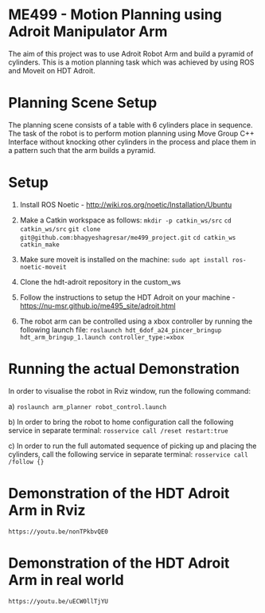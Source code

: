 # ME499 - Motion Planning using Adroit Manipulator Arm
The aim of this project was to use Adroit Robot Arm and build a pyramid of cylinders. This is a motion planning task which was achieved by using ROS and Moveit on  HDT Adroit. 

# Planning Scene Setup
The planning scene consists of a table with 6 cylinders place in sequence. The task of the robot is to perform motion planning using Move Group C++ Interface without knocking other cylinders in the process and place them in a pattern such that the arm builds a pyramid.

# Setup

1) Install ROS Noetic - http://wiki.ros.org/noetic/Installation/Ubuntu

2) Make a Catkin workspace as follows:
    `mkdir -p catkin_ws/src`
    `cd catkin_ws/src`
    `git clone git@github.com:bhagyeshagresar/me499_project.git`
    `cd catkin_ws`
    `catkin_make`

3) Make sure moveit is installed on the machine:
    `sudo apt install ros-noetic-moveit`

4) Clone the hdt-adroit repository in the custom_ws

5) Follow the instructions to setup the HDT Adroit on your machine - https://nu-msr.github.io/me495_site/adroit.html

6) The robot arm can be controlled using a xbox controller by running the following launch file:
    `roslaunch hdt_6dof_a24_pincer_bringup hdt_arm_bringup_1.launch controller_type:=xbox`

# Running the actual Demonstration

In order to visualise the robot in Rviz window, run the following command:

a) `roslaunch arm_planner robot_control.launch`

b) In order to bring the robot to home configuration call the following service in separate terminal:
    `rosservice call /reset restart:true`

c) In order to run the full automated sequence of picking up and placing the cylinders, call the following service in separate  terminal:
    `rosservice call /follow {}`


# Demonstration of the HDT Adroit Arm in Rviz
    https://youtu.be/nonTPkbvQE0

# Demonstration of the HDT Adroit Arm in real world
    https://youtu.be/uECW0llTjYU



